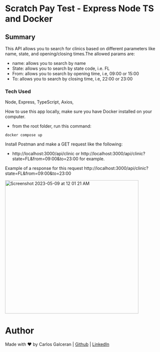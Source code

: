# Scratch Pay Test - Express Node TS and Docker

## Summary

This API allows you to search for clinics based on different parameters like name, state, and opening/closing times.The allowed params are:
 - name: allows you to search by name
 - State: allows you to search by state code, i.e. FL
 - From: allows you to search by opening time, i.e, 09:00 or 15:00 
 - To: allows you to search by closing time, i.e, 22:00 or 23:00

### Tech Used

Node, Express, TypeScript, Axios, 

How to use this app locally, make sure you have Docker installed on your computer.
 - from the root folder, run this command:
```
docker compose up
```

Install Postman and make a GET request like the following:
- http://localhost:3000/api/clinic or http://localhost:3000/api/clinic?state=FL&from=09:00&to=23:00 for example.

Example of a response for this request http://localhost:3000/api/clinic?state=FL&from=09:00&to=23:00

<img width="437" alt="Screenshot 2023-05-09 at 12 01 21 AM" src="https://user-images.githubusercontent.com/11094871/236990953-b9a97e4b-7933-4053-a93f-86d88d4a65ce.png">


# Author

Made with ♥ by Carlos Galceran | [Github](https://github.com/cgalceran) | [LinkedIn](https://www.linkedin.com/in/cgalceran/)
